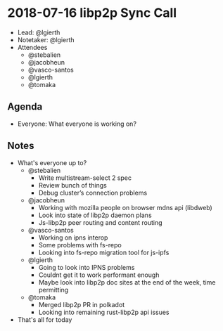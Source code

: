 # 2018-07-16 libp2p Sync Call

- Lead: @lgierth
- Notetaker: @lgierth
- Attendees
  - @stebalien
  - @jacobheun
  - @vasco-santos
  - @lgierth
  - @tomaka

## Agenda

- Everyone:  What everyone is working on?

## Notes

- What's everyone up to?
  - @stebalien
    - Write multistream-select 2 spec
    - Review bunch of things
    - Debug cluster’s connection problems
  - @jacobheun
    - Working with mozilla people on browser mdns api (libdweb)
    - Look into state of libp2p daemon plans
    - Js-libp2p peer routing and content routing
  - @vasco-santos
    - Working on ipns interop
    - Some problems with fs-repo
    - Looking into fs-repo migration tool for js-ipfs
  - @lgierth
    - Going to look into IPNS problems
    - Couldnt get it to work performant enough
    - Maybe look into libp2p doc sites at the end of the week, time permitting
  - @tomaka
    - Merged libp2p PR in polkadot
    - Looking into remaining rust-libp2p api issues
- That's all for today
